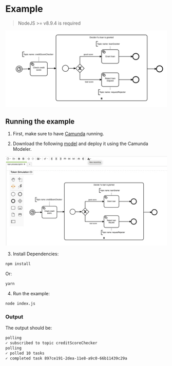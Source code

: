 # Example
> NodeJS >= v8.9.4 is required

<img alt="A Workflow for Granting Loans" src="assets/loan-process.svg" />

## Running the example

1. First, make sure to have [Camunda](https://camunda.com/download/) running.
 
2. Download the following [model](assets/loan-process.bpmn) and deploy it using the Camunda Modeler.

<img alt="Deploying from Camunda Modeler" src="assets/deploy.gif" />

3. Install Dependencies:

```sh
npm install
```

Or:

```sh
yarn
```

4. Run the example:
```sh
node index.js
```

### Output
The output should be:

```
polling
✓ subscribed to topic creditScoreChecker
polling
✓ polled 10 tasks
✓ completed task 897ce191-2dea-11e8-a9c0-66b11439c29a
```
